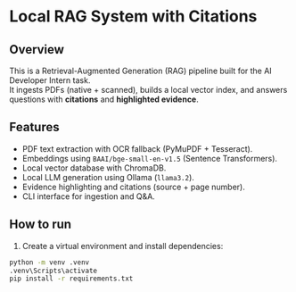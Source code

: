 # Local RAG System with Citations

## Overview
This is a Retrieval-Augmented Generation (RAG) pipeline built for the AI Developer Intern task.  
It ingests PDFs (native + scanned), builds a local vector index, and answers questions with **citations** and **highlighted evidence**.

## Features
- PDF text extraction with OCR fallback (PyMuPDF + Tesseract).
- Embeddings using `BAAI/bge-small-en-v1.5` (Sentence Transformers).
- Local vector database with ChromaDB.
- Local LLM generation using Ollama (`llama3.2`).
- Evidence highlighting and citations (source + page number).
- CLI interface for ingestion and Q&A.

## How to run
1. Create a virtual environment and install dependencies:
```bash
python -m venv .venv
.venv\Scripts\activate
pip install -r requirements.txt
